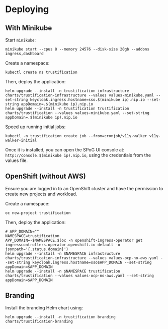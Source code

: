 # Deploying

## With Minikube

Start `minikube`:

```shell
minikube start --cpus 8 --memory 24576 --disk-size 20gb --addons ingress,dashboard
```

Create a namespace:

```shell
kubectl create ns trustification
```

Then, deploy the application:

```shell
helm upgrade --install -n trustification infrastructure charts/trustification-infrastructure --values values-minikube.yaml --set-string keycloak.ingress.hostname=sso.$(minikube ip).nip.io --set-string appDomain=.$(minikube ip).nip.io
helm upgrade --install -n trustification trustification charts/trustification --values values-minikube.yaml --set-string appDomain=.$(minikube ip).nip.io
```

Speed up running initial jobs:

```shell
kubectl -n trustification create job --from=cronjob/v11y-walker v11y-walker-initial
```

Once it is installed, you can open the SPoG UI console at: `http://console.$(minikube ip).nip.io`, using the credentials
from the values file.

## OpenShift (without AWS)

Ensure you are logged in to an OpenShift cluster and have the permission to create new projects and workload.

Create a namespace:

```shell
oc new-project trustification
```

Then, deploy the application:

```shell
# APP_DOMAIN=""
NAMESPACE=trustification
APP_DOMAIN=-$NAMESPACE.$(oc -n openshift-ingress-operator get ingresscontrollers.operator.openshift.io default -o jsonpath='{.status.domain}')
helm upgrade --install -n $NAMESPACE infrastructure charts/trustification-infrastructure --values values-ocp-no-aws.yaml --set-string keycloak.ingress.hostname=sso$APP_DOMAIN --set-string appDomain=$APP_DOMAIN
helm upgrade --install -n $NAMESPACE trustification charts/trustification --values values-ocp-no-aws.yaml --set-string appDomain=$APP_DOMAIN
```

## Branding

Install the branding Helm chart using:

```shell
helm upgrade --install -n trustification branding charts/trustification-branding
```
